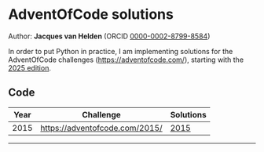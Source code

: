# AdventOfCode solutions

Author: **Jacques van Helden** (ORCID [0000-0002-8799-8584](https://orcid.org/0000-0002-8799-8584))

In order to put Python in practice, I am implementing solutions for the AdventOfCode
challenges (<https://adventofcode.com/>), starting with the [2025 edition](https://adventofcode.com/2015/).


## Code

| Year | Challenge                        | Solutions    |
|------|----------------------------------|--------------|
| 2015 | <https://adventofcode.com/2015/> | [2015](2015) |

----



